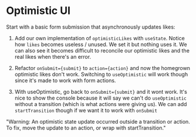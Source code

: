 # Optimistic UI

Start with a basic form submission that asynchronously updates likes:

1. Add our own implementation of `optimisticLikes` with `useState`. Notice how
   `likes` becomes useless / unused. We set it but nothing uses it. We can also see
   it becomes difficult to reconcile our optimistic likes and the real likes when
   there's an error.

2. Refactor `onSubmit={submit}` to `action={action}` and now the homegrown optimistic
   likes don't work. Switching to `useOptimistic` will work though since it's made to
   work with form actions.

3. With useOptimistic, go back to `onSubmit={submit}` and it wont work. It's nice to show
   the console because it will say we can't do `useOptimistic` without a transition (which
   is what actions were giving us). We can add `startTransition` though if we want it to
   work with `onSubmit`

"Warning: An optimistic state update occurred outside a transition or action. To fix, move the update to an action, or wrap with startTransition."

